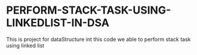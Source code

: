 # PERFORM-STACK-TASK-USING-LINKEDLIST-IN-DSA
This is project for dataStructure int this code we able to perform stack task using linked list 

